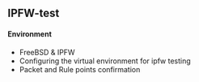 ## IPFW-test

#### Environment
* FreeBSD & IPFW
* Configuring the virtual environment for ipfw testing
* Packet and Rule points confirmation
